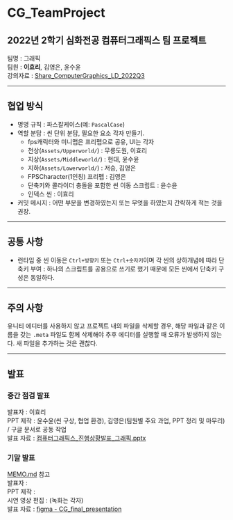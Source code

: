 # CG_TeamProject
  
## 2022년 2학기 심화전공 컴퓨터그래픽스 팀 프로젝트  
  
팀명 : 그래픽  
팀원 : **이효리**, 김영은, 윤수윤  
강의자료 : <a href="https://o365karts-my.sharepoint.com/:o:/g/personal/sva768_office_karts_ac_kr/En_H1gIFwwxNjH9ESQYVR8oBcq0rV4gtflej1NnExKSKXw?e=eDpeQJ" target="_blank">Share_ComputerGraphics_LD_2022Q3</a>
  
---
  
## 협업 방식
- 명명 규칙 : 파스칼케이스(예: `PascalCase`)
- 역할 분담 : 씬 단위 분담, 필요한 요소 각자 만들기.
    - fps캐릭터와 미니맵은 프리펩으로 공유, UI는 각자
    - 천상(`Assets/Upperworld/`) : 무릉도원, 이효리
    - 지상(`Assets/Middleworld/`) : 현대, 윤수윤
    - 지하(`Assets/Lowerworld/`) : 저승, 김영은
    - FPSCharacter(1인칭) 프리펩 : 김영은
    - 단축키와 콜라이더 충돌을 포함한 씬 이동 스크립트 : 윤수윤
    - 인덱스 씬 : 이효리
- 커밋 메시지 : 어떤 부분을 변경하였는지 또는 무엇을 하였는지 간략하게 적는 것을 권장.

---

## 공통 사항
- 런타임 중 씬 이동은 `Ctrl+방향키` 또는 `Ctrl+숫자키`이며 각 씬의 상하개념에 따라 단축키 부여 : 하나의 스크립트를 공용으로 쓰기로 했기 때문에 모든 씬에서 단축키 구성은 동일하다.

---

## 주의 사항
유니티 에디터를 사용하지 않고 프로젝트 내의 파일을 삭제할 경우, 해당 파일과 같은 이름을 갖는 `.meta` 파일도 함께 삭제해야 추후 에디터를 실행할 때 오류가 발생하지 않는다. 새 파일을 추가하는 것은 괜찮다.

---

## 발표
### 중간 점검 발표
발표자 : 이효리  
PPT 제작 : 윤수윤(씬 구상, 협업 환경), 김영은(팀원별 주요 과업, PPT 정리 및 마무리) / 구글 문서로 공동 작업  
발표 자료 : [컴퓨터그래픽스_진행상황발표_그래픽.pptx](https://docs.google.com/presentation/d/14ZV-yekGSODbI8HuWonp2Sn4wms2TZQP/edit?usp=sharing&ouid=113309621803756900421&rtpof=true&sd=true)  
  
### 기말 발표
[MEMO.md](https://github.com/hrlee12/CG_TeamProject/blob/main/MEMO.md) 참고  
발표자 :  
PPT 제작 :  
시연 영상 편집 : (녹화는 각자)  
발표 자료 : [figma - CG_final_presentation](https://www.figma.com/file/8r9lhCqbeqjQodZk2wCTwW/CG_final_presentation?node-id=0%3A1&t=lhpsYwfeWatX9uaP-1)  
